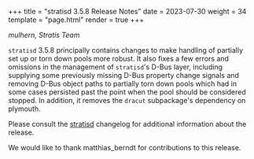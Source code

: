 +++
title = "stratisd 3.5.8 Release Notes"
date = 2023-07-30
weight = 34
template = "page.html"
render = true
+++

*mulhern, Stratis Team*

`stratisd` 3.5.8 principally contains changes to make handling of partially  
set up or torn down pools more robust. It also fixes a few errors and omissions
in the management of `stratisd`'s D-Bus layer, including supplying some
previously missing D-Bus property change signals and removing D-Bus object
paths to partially torn down pools which had in some cases persisted past the
point when the pool should be considered stopped. In addition, it removes
the `dracut` subpackage's dependency on plymouth.

<!-- more -->

Please consult the [stratisd] changelog for additional information about the
release.

We would like to thank matthias\_berndt for contributions to this release. 

[stratisd]: https://github.com/stratis-storage/stratisd/blob/patch-3.5.4/CHANGES.txt 
